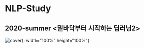 # NLP-Study

## 2020-summer <밑바닥부터 시작하는 딥러닝2> 

![cover](https://user-images.githubusercontent.com/75110162/101494574-dffc2780-39aa-11eb-8a20-3eb58312b99c.png){: width="100%" height="100%"}



